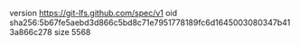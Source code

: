 version https://git-lfs.github.com/spec/v1
oid sha256:5b67fe5aebd3d866c5bd8c71e7951778189fc6d1645003080347b413a866c278
size 5568
